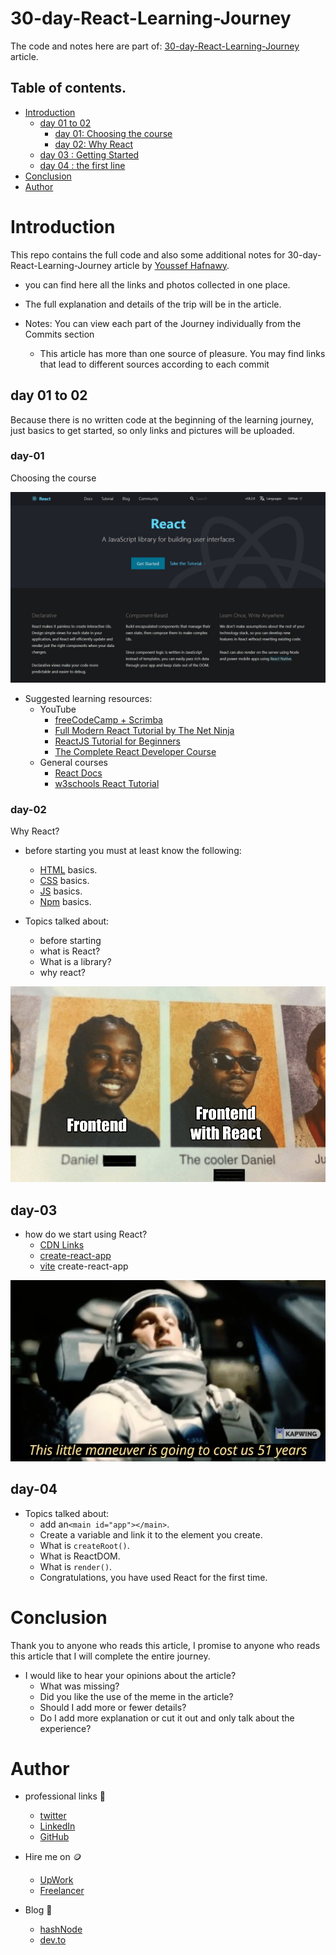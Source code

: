 # 30-day-React-Learning-Journey

The code and notes here are part of: [30-day-React-Learning-Journey](https://dev.to/ymhaah/30-day-react-learning-journey-part-1-14od) article.

## Table of contents.

-   [Introduction](#Introduction)
    -   [day 01 to 02](#day-01-to-02)
        -   [day 01: Choosing the course](#day-01)
        -   [day 02: Why React](#day-02)
    -   [day 03 : Getting Started](#day-03)
    -   [day 04 : the first line](#day-04)
-   [Conclusion](#Conclusion)
-   [Author](#Author)

# Introduction

This repo contains the full code and also some additional notes for 30-day-React-Learning-Journey article by [Youssef Hafnawy](https://twitter.com/hafanwi).

-   you can find here all the links and photos collected in one place.
-   The full explanation and details of the trip will be in the article.

-   Notes: You can view each part of the Journey individually from the Commits section
    -   This article has more than one source of pleasure. You may find links that lead to different sources according to each commit

## day 01 to 02

Because there is no written code at the beginning of the learning journey, just basics to get started, so only links and pictures will be uploaded.

### day-01

Choosing the course

![react home page](./image/react%20home%20page.jpeg)

-   Suggested learning resources:
    -   YouTube
        -   [freeCodeCamp + Scrimba](https://www.youtube.com/watch?v=bMknfKXIFA8&list=PLPeqRhIotBsxfNjHfqOuTNZV1m8vFTtYO&index=1&t=15093s&ab_channel=freeCodeCamp.org)
        -   [Full Modern React Tutorial by The Net Ninja](https://www.youtube.com/playlist?list=PL4cUxeGkcC9gZD-Tvwfod2gaISzfRiP9d)
        -   [ReactJS Tutorial for Beginners](https://www.youtube.com/playlist?list=PLC3y8-rFHvwgg3vaYJgHGnModB54rxOk3)
        -   [The Complete React Developer Course](https://www.youtube.com/watch?v=l4G2MVgXFkw&list=PLPeqRhIotBsxfNjHfqOuTNZV1m8vFTtYO&index=2&t=1659s&ab_channel=EnvatoTuts%2B)
    -   General courses
        -   [React Docs](https://reactjs.org/docs/getting-started.html)
        -   [w3schools React Tutorial](https://www.w3schools.com/REACT/DEFAULT.ASP)

### day-02

Why React?

-   before starting you must at least know the following:

    -   [HTML](https://www.w3schools.com/html/default.asp) basics.
    -   [CSS](https://www.w3schools.com/css/default.asp) basics.
    -   [JS](https://www.w3schools.com/js/default.asp) basics.
    -   [Npm](https://nodesource.com/blog/an-absolute-beginners-guide-to-using-npm/) basics.

-   Topics talked about:
    -   before starting
    -   what is React?
    -   What is a library?
    -   why react?

![react meme](./image/memes/react%20meme.png)

## day-03

-   how do we start using React?
    -   [CDN Links](https://reactjs.org/docs/cdn-links.html)
    -   [create-react-app](https://reactjs.org/docs/create-a-new-react-app.html)
    -   [vite](https://vitejs.dev/) create-react-app

![react meme](./image/memes/creat%20react%20meme.jpg)

## day-04

-   Topics talked about:
    -   add an`<main id="app"></main>`.
    -   Create a variable and link it to the element you create.
    -   What is `createRoot()`.
    -   What is ReactDOM.
    -   What is `render()`.
    -   Congratulations, you have used React for the first time.

# Conclusion

Thank you to anyone who reads this article, I promise to anyone who reads this article that I will complete the entire journey.

-   I would like to hear your opinions about the article?
    -   What was missing?
    -   Did you like the use of the meme in the article?
    -   Should I add more or fewer details?
    -   Do I add more explanation or cut it out and only talk about the experience?

# Author

-   professional links 👔

    -   [twitter](https://twitter.com/hafanwi)
    -   [LinkedIn](https://linkedin.com/in/youssef-hafnawy-348221204/)
    -   [GitHub](https://github.com/ymhaah)

-   Hire me on 🪙

    -   [UpWork](https://upwork.com/freelancers/~01acd8e5370e5646aa)
    -   [Freelancer](https://freelancer.com/u/ymhaah)

-   Blog 📑
    -   [hashNode](https://hafnawi.hashnode.dev)
    -   [dev.to](https://dev.to/ymhaah)
